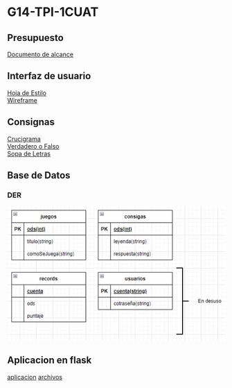# G14-TPI-1CUAT
## Presupuesto
[Documento de alcance](PRESUPUESTO.md)

## Interfaz de usuario
[Hoja de Estilo](hojaDeEstilo.md)\
[Wireframe](wireFrame.md)

## Consignas
[Crucigrama](crucigrama.md) \
[Verdadero o Falso](verdaderoFalso.md) \
[Sopa de Letras](sopaDeLetras.md)

## Base de Datos
### DER
![DER](Img/db/DER.PNG)

## Aplicacion en flask
[aplicacion](http://falegre22.pythonanywhere.com/)
[archivos]()
